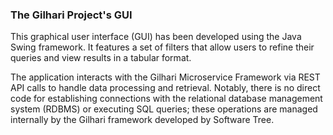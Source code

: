 ### The Gilhari Project's GUI

This graphical user interface (GUI) has been developed using the Java Swing framework. It features a set of filters that allow users to refine their queries and view results in a tabular format.

The application interacts with the Gilhari Microservice Framework via REST API calls to handle data processing and retrieval. Notably, there is no direct code for establishing connections with the relational database management system (RDBMS) or executing SQL queries; these operations are managed internally by the Gilhari framework developed by Software Tree.

